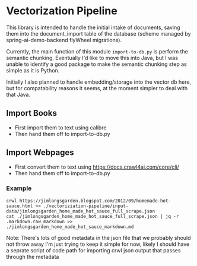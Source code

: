 Vectorization Pipeline
=======================

This library is intended to handle the initial intake of documents, saving them into the document_import table
of the database (scheme managed by spring-ai-demo-backend flyWheel migrations).

Currently, the main function of this module `import-to-db.py` is perform the semantic chunking. Eventually I'd like
to move this into Java, but I was unable to identify a good package to make the semantic chunking step as simple as
it is Python.

Initially I also planned to handle embedding/storage into the vector db here, but for compatability reasons it seems,
at the moment simpler to deal with that Java.

## Import Books

* First import them to text using calibre
* Then hand them off to import-to-db.py

## Import Webpages

* First convert them to text using https://docs.crawl4ai.com/core/cli/
* Then hand them off to import-to-db.py

### Example

```
crwl https://jimlongsgarden.blogspot.com/2012/09/homemade-hot-sauce.html >> ./vectoriziation-pipeline/input-data/jimlongsgarden_home_made_hot_sauce_full_scrape.json
cat ./jimlongsgarden_home_made_hot_sauce_full_scrape.json | jq -r .markdown.raw_markdown >> ./jimlongsgarden_home_made_hot_sauce_markdown.md
```

Note: There's lots of good metadata in the json file that we probably should not throw away I'm just trying to keep it
simple for now, likely I should have a seprate script of code path for importing crwl json output that passes through
the metadata
